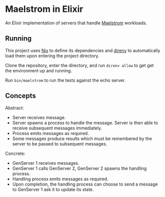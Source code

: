 # Maelstrom in Elixir

An Elixir implementation of servers that handle [Maelstrom][maelstrom]
workloads.

[maelstrom]: https://github.com/jepsen-io/maelstrom

## Running

This project uses [Nix][nix] to define its dependencies and [direnv][direnv] to
automatically load them upon entering the project directory.

Clone the repository, enter the directory, and run `direnv allow` to get
get the environment up and running.

Run `bin/maelstrom` to run the tests against the echo server.

[nix]: https://nixos.org/
[direnv]: https://direnv.net/

## Concepts

Abstract:

- Server receives message.
- Server spawns a process to handle the message. Server is then able to receive
  subsequent messages immediately.
- Process emits messages as required.
- Some messages produce results which must be remembered by the server to be
  passed to subsequent messages.

Concrete:

- GenServer 1 receives messages.
- GenServer 1 calls GenServer 2, GenServer 2 spawns the handling process.
- Handling process emits messages as required.
- Upon completion, the handling process can choose to send a message to
  GenServer 1 ask it to update its state.